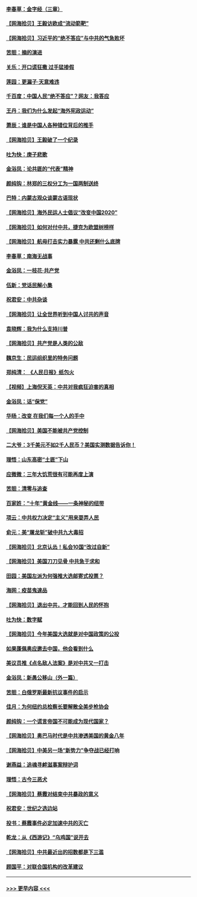 #### [李春草：金字经（三章）](../pages/nsc993/n12383691.md?t=09061651) 
#### [【网海拾贝】王毅访欧成“流动箭靶”](../pages/nsc993/n12383338.md?t=09061651) 
#### [【网海拾贝】习近平的“绝不答应”与中共的气急败坏](../pages/nsc993/n12382819.md?t=09061651) 
#### [苦胆：摘的演进](../pages/nsc993/n12382619.md?t=09061651) 
#### [关乐：开口谎狂撒 过手猛掺假](../pages/nsc993/n12382604.md?t=09061651) 
#### [莲园：更漏子‧天意难违](../pages/nsc993/n12382598.md?t=09061651) 
#### [千百度：中国人民“绝不答应”？网友：我答应](../pages/nsc993/n12382024.md?t=09061651) 
#### [王丹：我们为什么发起“海外宪政运动”](../pages/nsc993/n12380286.md?t=09061651) 
#### [萧辰：谁是中国人各种错位背后的推手](../pages/nsc993/n12379800.md?t=09061651) 
#### [【网海拾贝】王毅破了一个纪录](../pages/nsc993/n12379251.md?t=09061651) 
#### [吐为快：庚子悲歌](../pages/nsc993/n12378821.md?t=09061651) 
#### [金浴凤：论共匪的“代表”精神](../pages/nsc993/n12377546.md?t=09061651) 
#### [颜纯钩：林郑的三权分工为一国两制送终](../pages/nsc993/n12377306.md?t=09061651) 
#### [巴特：内蒙古观众谈蒙古语现状](../pages/nsc993/n12376923.md?t=09061651) 
#### [【网海拾贝】海外民运人士倡议“改变中国2020”](../pages/nsc993/n12376682.md?t=09061651) 
#### [【网海拾贝】如何对付中共，捷克为欧盟树榜样](../pages/nsc993/n12374209.md?t=09061651) 
#### [【网海拾贝】航母打击实力暴露 中共还剩什么底牌](../pages/nsc993/n12371825.md?t=09061651) 
#### [李春草：南海无战事](../pages/nsc993/n12371159.md?t=09061651) 
#### [金浴凤：一枝花·共产党](../pages/nsc993/n12368757.md?t=09061651) 
#### [伍新：党话民解小集](../pages/nsc993/n12366907.md?t=09061651) 
#### [祝君安：中共杂谈](../pages/nsc993/n12366076.md?t=09061651) 
#### [【网海拾贝】让全世界听到中国人讨共的声音](../pages/nsc993/n12365569.md?t=09061651) 
#### [袁晓辉：我为什么支持川普](../pages/nsc993/n12362670.md?t=09061651) 
#### [【网海拾贝】共产党是人类的公敌](../pages/nsc993/n12363182.md?t=09061651) 
#### [魏京生：民运组织里的特务问题](../pages/nsc993/n12363010.md?t=09061651) 
#### [郑纯清： 《人民日报》纸包火](../pages/nsc993/n12362706.md?t=09061651) 
#### [【视频】上海倪天英：中共对我疯狂迫害的真相](../pages/nsc993/n12356341.md?t=09061651) 
#### [金浴凤：话“保党”](../pages/nsc993/n12361867.md?t=09061651) 
#### [华旸：改变 在我们每一个人的手中](../pages/nsc993/n12361774.md?t=09061651) 
#### [【网海拾贝】美国不能被共产党控制](../pages/nsc993/n12360271.md?t=09061651) 
#### [二大爷：3千美元不如2千人民币？美国实测数据告诉你！](../pages/nsc993/n12358563.md?t=09061651) 
#### [理悟：山东高密“土匪”下山](../pages/nsc993/n12358535.md?t=09061651) 
#### [应微微：三年大饥荒很有可能再度上演](../pages/nsc993/n12358523.md?t=09061651) 
#### [苦胆：清零与追查](../pages/nsc993/n12358501.md?t=09061651) 
#### [百家姓：“十年”黄金线——一条神秘的纽带](../pages/nsc993/n12358319.md?t=09061651) 
#### [项云：中共权力决定“主义”用来耍弄人民](../pages/nsc993/n12358172.md?t=09061651) 
#### [俞元：美“屠龙斩”破中共九大毒招](../pages/nsc993/n12357822.md?t=09061651) 
#### [【网海拾贝】北京认怂！私会10国“改过自新”](../pages/nsc993/n12357784.md?t=09061651) 
#### [【网海拾贝】美国刀刀见骨 中共急于求和](../pages/nsc993/n12355511.md?t=09061651) 
#### [田园：美国左派为何强推大选邮寄式投票？](../pages/nsc993/n12352963.md?t=09061651) 
#### [海网：疫苗鬼速品](../pages/nsc993/n12354438.md?t=09061651) 
#### [【网海拾贝】退出中共，才能回到人民的怀抱](../pages/nsc993/n12352634.md?t=09061651) 
#### [吐为快：数字赋](../pages/nsc993/n12352317.md?t=09061651) 
#### [【网海拾贝】今年美国大选就是对中国政策的公投](../pages/nsc993/n12350973.md?t=09061651) 
#### [如果蓬佩奥应邀去中国，他会看到什么](../pages/nsc993/n12350945.md?t=09061651) 
#### [美议员推《点名敌人法案》是对中共又一打击](../pages/nsc993/n12350765.md?t=09061651) 
#### [金浴凤：新愚公移山（外一篇）](../pages/nsc993/n12350253.md?t=09061651) 
#### [苦胆：白俄罗斯最新抗议事件的启示](../pages/nsc993/n12349989.md?t=09061651) 
#### [佳月：为何纽约总检察长要解散全美步枪协会](../pages/nsc993/n12349939.md?t=09061651) 
#### [颜纯钩：一个谎言帝国不可能成为现代国家？](../pages/nsc993/n12349898.md?t=09061651) 
#### [【网海拾贝】奥巴马时代是中共渗透美国的黄金八年](../pages/nsc993/n12349284.md?t=09061651) 
#### [【网海拾贝】中美另一场“新势力”争夺战已经打响](../pages/nsc993/n12346998.md?t=09061651) 
#### [谢燕益：追魂寻衅滋事案辩护词](../pages/nsc993/n12346892.md?t=09061651) 
#### [理悟：古今三恶犬](../pages/nsc993/n12345190.md?t=09061651) 
#### [【网海拾贝】蔡霞对结束中共暴政的意义](../pages/nsc993/n12344263.md?t=09061651) 
#### [祝君安：世纪之选边站](../pages/nsc993/n12342382.md?t=09061651) 
#### [投书：蔡霞事件必定加速中共的灭亡](../pages/nsc993/n12341881.md?t=09061651) 
#### [乾龙：从《西游记》“乌鸡国”说开去](../pages/nsc993/n12341690.md?t=09061651) 
#### [【网海拾贝】中共最近出的招数都是下三滥](../pages/nsc993/n12341593.md?t=09061651) 
#### [顾国平：对联合国机构的改革建议](../pages/nsc993/n12339928.md?t=09061651) 

----
#### [ >>> 更早内容 <<< ](../indexes/nsc993-earlier.md)
